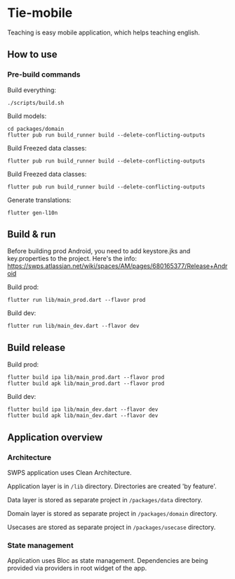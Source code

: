 # Tie-mobile
Teaching is easy mobile application, which helps teaching english.

## How to use

### Pre-build commands
Build everything:
```
./scripts/build.sh
``` 

Build models:
```
cd packages/domain
flutter pub run build_runner build --delete-conflicting-outputs  
```

Build Freezed data classes:
```
flutter pub run build_runner build --delete-conflicting-outputs  
``` 

Build Freezed data classes:

```
flutter pub run build_runner build --delete-conflicting-outputs
```

Generate translations:
``` 
flutter gen-l10n  
``` 

## Build & run

Before building prod Android, you need to add keystore.jks and key.properties to the project. Here's the info: https://swps.atlassian.net/wiki/spaces/AM/pages/680165377/Release+Android

Build prod:
```  
flutter run lib/main_prod.dart --flavor prod  
```  

Build dev:
```  
flutter run lib/main_dev.dart --flavor dev  
```  

## Build release

Build prod:
```  
flutter build ipa lib/main_prod.dart --flavor prod  
flutter build apk lib/main_prod.dart --flavor prod  
```  

Build dev:
```  
flutter build ipa lib/main_dev.dart --flavor dev  
flutter build apk lib/main_dev.dart --flavor dev  
```  
## Application overview

### Architecture
SWPS application uses Clean Architecture.

Application layer is in `/lib` directory. Directories are created 'by feature'.

Data layer is stored as separate project in `/packages/data` directory.

Domain layer is stored as separate project in `/packages/domain` directory.

Usecases are stored as separate project in `/packages/usecase` directory.

### State management

Application uses Bloc as state management. Dependencies are being provided via providers in root widget of the app.

